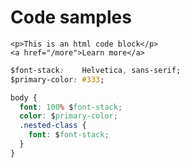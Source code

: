 # Code samples

```markup
<p>This is an html code block</p>
<a href="/more">Learn more</a>
```

```css
$font-stack:    Helvetica, sans-serif;
$primary-color: #333;

body {
  font: 100% $font-stack;
  color: $primary-color;
  .nested-class {
    font: $font-stack;
  }
}
```



